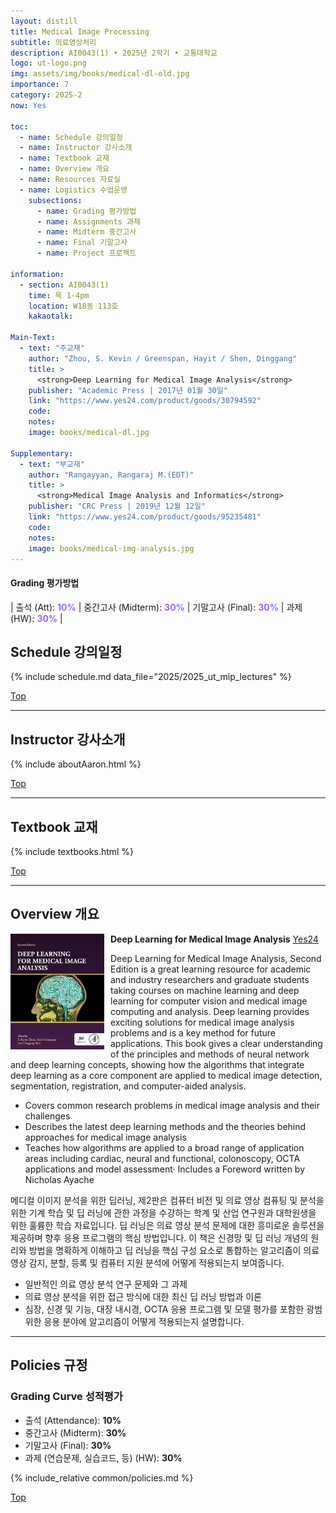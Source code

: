```yaml
---
layout: distill
title: Medical Image Processing
subtitle: 의료영상처리
description: AI0043(1) • 2025년 2학기 • 교통대학교
logo: ut-logo.png
img: assets/img/books/medical-dl-old.jpg
importance: 7
category: 2025-2
now: Yes

toc:
  - name: Schedule 강의일정
  - name: Instructor 강사소개
  - name: Textbook 교재
  - name: Overview 개요
  - name: Resources 자료실
  - name: Logistics 수업운영
    subsections:
      - name: Grading 평가방법
      - name: Assignments 과제
      - name: Midterm 중간고사
      - name: Final 기말고사
      - name: Project 프로젝트

information:
  - section: AI0043(1)
    time: 목 1-4pm
    location: W18동 113호
    kakaotalk:

Main-Text:
  - text: "주교재"
    author: "Zhou, S. Kevin / Greenspan, Hayit / Shen, Dinggang"
    title: >
      <strong>Deep Learning for Medical Image Analysis</strong>
    publisher: "Academic Press | 2017년 01월 30일"
    link: "https://www.yes24.com/product/goods/30794592"
    code:
    notes:
    image: books/medical-dl.jpg

Supplementary:
  - text: "부교재"
    author: "Rangayyan, Rangaraj M.(EDT)"
    title: >
      <strong>Medical Image Analysis and Informatics</strong>
    publisher: "CRC Press | 2019년 12월 12일"
    link: "https://www.yes24.com/product/goods/95235481"
    code:
    notes:
    image: books/medical-img-analysis.jpg
---
```


#### Grading 평가방법

| 출석 (Att): <strong style="color: #9b65ff;">10%</strong> | 중간고사 (Midterm): <strong style="color: #9b65ff;">30%</strong> | 기말고사 (Final): <strong style="color: #9b65ff;">30%</strong> | 과제 (HW): <strong style="color: #9b65ff;">30%</strong> |

## Schedule 강의일정

{% include schedule.md data_file="2025/2025_ut_mip_lectures" %}

<a class="btncv" href="#">Top</a>

---

## Instructor 강사소개

{% include aboutAaron.html %}

<a class="btncv" href="#">Top</a>

---

## Textbook 교재

{% include textbooks.html %}

<a class="btncv" href="#">Top</a>

---

## Overview 개요

<img style="float: left; width: 150px; margin: 0 10px 10px 0;" src="/assets/img/books/medical-dl.jpg" />

<strong>Deep Learning for Medical Image Analysis</strong> <a href="https://www.yes24.com/product/goods/30794592">Yes24</a>

Deep Learning for Medical Image Analysis, Second Edition is a great learning resource for academic and industry researchers and graduate students taking courses on machine learning and deep learning for computer vision and medical image computing and analysis. Deep learning provides exciting solutions for medical image analysis problems and is a key method for future applications. This book gives a clear understanding of the principles and methods of neural network and deep learning concepts, showing how the algorithms that integrate deep learning as a core component are applied to medical image detection, segmentation, registration, and computer-aided analysis.

- Covers common research problems in medical image analysis and their challenges
- Describes the latest deep learning methods and the theories behind approaches for medical image analysis
- Teaches how algorithms are applied to a broad range of application areas including cardiac, neural and functional, colonoscopy, OCTA applications and model assessment· Includes a Foreword written by Nicholas Ayache

메디컬 이미지 분석을 위한 딥러닝, 제2판은 컴퓨터 비전 및 의료 영상 컴퓨팅 및 분석을 위한 기계 학습 및 딥 러닝에 관한 과정을 수강하는 학계 및 산업 연구원과 대학원생을 위한 훌륭한 학습 자료입니다. 딥 러닝은 의료 영상 분석 문제에 대한 흥미로운 솔루션을 제공하며 향후 응용 프로그램의 핵심 방법입니다. 이 책은 신경망 및 딥 러닝 개념의 원리와 방법을 명확하게 이해하고 딥 러닝을 핵심 구성 요소로 통합하는 알고리즘이 의료 영상 감지, 분할, 등록 및 컴퓨터 지원 분석에 어떻게 적용되는지 보여줍니다.

- 일반적인 의료 영상 분석 연구 문제와 그 과제
- 의료 영상 분석을 위한 접근 방식에 대한 최신 딥 러닝 방법과 이론
- 심장, 신경 및 기능, 대장 내시경, OCTA 응용 프로그램 및 모델 평가를 포함한 광범위한 응용 분야에 알고리즘이 어떻게 적용되는지 설명합니다.

---

## Policies 규정

### Grading Curve 성적평가

- 출석 (Attendance): **10%**
- 중간고사 (Midterm): **30%**
- 기말고사 (Final): **30%**
- 과제 (연습문제, 실습코드, 등) (HW): **30%**

{% include_relative common/policies.md %}

<a class="btncv" href="#">Top</a>
